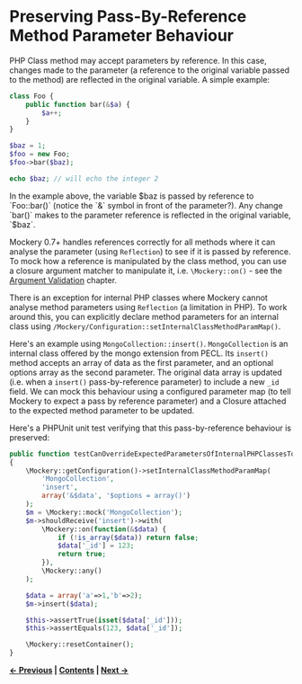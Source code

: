 # Preserving Pass-By-Reference Method Parameter Behaviour


PHP Class method may accept parameters by reference. In this case, changes made
to the parameter (a reference to the original variable passed to the method) are
reflected in the original variable. A simple example:

```PHP
class Foo {
    public function bar(&$a) {
        $a++;
    }
}

$baz = 1;
$foo = new Foo;
$foo->bar($baz);

echo $baz; // will echo the integer 2
```

In the example above, the variable $baz is passed by reference to `Foo::bar()`
(notice the `&` symbol in front of the parameter?).
Any change `bar()` makes to the parameter reference is reflected in the original
variable, `$baz`.

Mockery 0.7+ handles references correctly for all methods where it can analyse the
parameter (using `Reflection`) to see if it is passed by reference. To mock how a
reference is manipulated by the class method, you can use a closure argument
matcher to manipulate it, i.e. `\Mockery::on()` - see the [Argument
Validation](07-ARGUMENT-VALIDATION.md) chapter.

There is an exception for internal PHP classes where Mockery cannot analyse
method parameters using `Reflection` (a limitation in PHP). To work around this,
you can explicitly declare method parameters for an internal class using
`/Mockery/Configuration::setInternalClassMethodParamMap()`.

Here's an example using `MongoCollection::insert()`. `MongoCollection` is an internal
class offered by the mongo extension from PECL. Its `insert()` method accepts an array
of data as the first parameter, and an optional options array as the second
parameter. The original data array is updated (i.e. when a `insert()` pass-by-reference
parameter) to include a new `_id` field. We can mock this behaviour using
a configured parameter map (to tell Mockery to expect a pass by reference parameter)
and a Closure attached to the expected method parameter to be updated.

Here's a PHPUnit unit test verifying that this pass-by-reference behaviour is preserved:

```PHP
public function testCanOverrideExpectedParametersOfInternalPHPClassesToPreserveRefs()
{
    \Mockery::getConfiguration()->setInternalClassMethodParamMap(
        'MongoCollection',
        'insert',
        array('&$data', '$options = array()')
    );
    $m = \Mockery::mock('MongoCollection');
    $m->shouldReceive('insert')->with(
        \Mockery::on(function(&$data) {
            if (!is_array($data)) return false;
            $data['_id'] = 123;
            return true;
        }),
        \Mockery::any()
    );

    $data = array('a'=>1,'b'=>2);
    $m->insert($data);

    $this->assertTrue(isset($data['_id']));
    $this->assertEquals(123, $data['_id']);

    \Mockery::resetContainer();
}
```



**[&#8592; Previous](13-INSTANCE-MOCKING.md) | [Contents](../README.md#documentation) | [Next &#8594;](15-MOCKING-DEMETER-CHAINS-AND-FLUENT-INTERFACES.md)**
